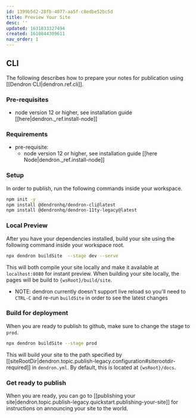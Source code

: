 ```yaml
---
id: 1399b5d2-28fb-4077-aa5f-c8edbe52bc5d
title: Preview Your Site
desc: ''
updated: 1631833327494
created: 1610844309611
nav_order: 1
---
```



## CLI

The following describes how to prepare your notes for publication using [[Dendron CLI|dendron.ref.cli]].

### Pre-requisites

- node version 12 or higher, see installation guide [[here|dendron._ref.install-node]]

### Requirements

- pre-requisite: 
  - node version 12 or higher, see installation guide [[here Node|dendron._ref.install-node]]

### Setup

In order to publish, run the following commands inside your workspace.

```bash
npm init -y
npm install @dendronhq/dendron-cli@latest
npm install @dendronhq/dendron-11ty-legacy@latest
```

### Local Preview

After you have your dependencies installed, build your site using the following command inside your workspace root.

```bash
npx dendron buildSite  --stage dev --serve
```

This will both compile your site locally and make it available at `localhost:8080` for instant preview. When building your site locally, the pages will be build to `{wsRoot}/build/site`. 

- NOTE: dendron currently doesn't support live reload so you'll need to `CTRL-C` and re-run `buildSite` in order to see the latest changes

<!--
### Adding metadata

Currently, your site is rather spare. You can add metadata to your site. Open the config by going to `Dendron: Configure (yaml)`. This should take you to the following configuration file

```yaml
version: 1
vaults:
    -
        fsPath: vault
site:
    copyAssets: true
    siteHierarchies:
        - root
    siteRootDir: docs
    usePrettyRefs: true
```

Try adding some of the following properties underneath site
    - replace `{YOUR NAME}` with your actual name

```yml
...
site:
    ...
    title: {YOUR NAME} Digital Garden
    description: This is {YOUR NAME} piece of the internet
    author:  `{YOUR NAME}`
```

When your done, run the pre

-->

### Build for deployment

When you are ready to publish to github, make sure to change the stage to `prod`.

```bash
npx dendron buildSite --stage prod 
```

This will build your site to the path specified by [[siteRootDir|dendron.topic.publish-legacy.configuration#siterootdir-required]] in `dendron.yml`.  By default, this is located at `{wsRoot}/docs`.

### Get ready to publish

When you are ready, you can go to [[publishing your site|dendron.topic.publish-legacy.quickstart.publishing-your-site]] for instructions on announcing your site to the world. 

